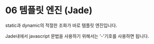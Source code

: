 # 06 템플릿 엔진 (Jade)
static과 dynamic의 적절한 조화가 바로 템플릿 엔진입니다.

Jade내에서 javascript 문법을 사용하기 위해서는 '-'기호를 사용하면 됩니다.  




